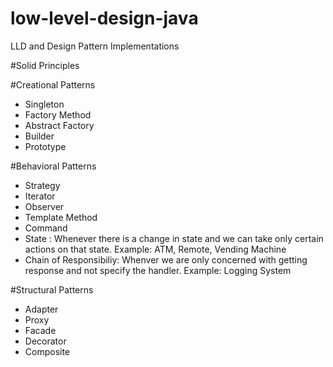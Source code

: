 # low-level-design-java
LLD and Design Pattern Implementations

#Solid Principles

#Creational Patterns
- Singleton 
- Factory Method
- Abstract Factory
- Builder
- Prototype


#Behavioral Patterns
- Strategy
- Iterator
- Observer
- Template Method
- Command
- State : Whenever there is a change in state and we can take only certain actions on that state. Example: ATM, Remote, Vending Machine
- Chain of Responsibiliy: Whenver we are only concerned with getting response and not specify the handler. Example: Logging System

#Structural Patterns
- Adapter 
- Proxy
- Facade
- Decorator
- Composite



 
